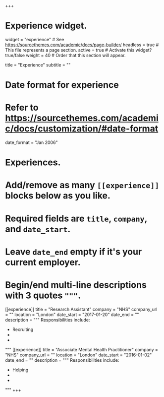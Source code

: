 +++
# Experience widget.
widget = "experience"  # See https://sourcethemes.com/academic/docs/page-builder/
headless = true  # This file represents a page section.
active = true  # Activate this widget? true/false
weight = 40  # Order that this section will appear.

title = "Experience"
subtitle = ""

# Date format for experience
#   Refer to https://sourcethemes.com/academic/docs/customization/#date-format
date_format = "Jan 2006"

# Experiences.
#   Add/remove as many `[[experience]]` blocks below as you like.
#   Required fields are `title`, `company`, and `date_start`.
#   Leave `date_end` empty if it's your current employer.
#   Begin/end multi-line descriptions with 3 quotes `"""`.
[[experience]]
  title = "Research Assistant"
  company = "NHS"
  company_url = ""
  location = "London"
  date_start = "2017-01-20"
  date_end = ""
  description = """
  Responsibilities include:
  
  * Recruiting
  * 
  * 
  """
[[experience]]
  title = "Associate Mental Health Practitioner"
  company = "NHS"
  company_url = ""
  location = "London"
  date_start = "2016-01-02"
  date_end = ""
  description = """
  Responsibilities include:
  
  * Helping
  * 
  * 
  """
+++
